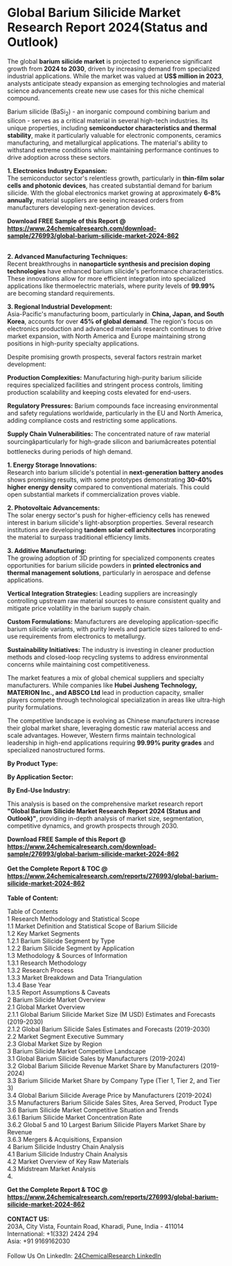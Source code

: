 <h1>Global Barium Silicide Market Research Report 2024(Status and Outlook)</h1><p>The global <strong>barium silicide market</strong> is projected to experience significant growth from <strong>2024 to 2030</strong>, driven by increasing demand from specialized industrial applications. While the market was valued at <strong>US$ million in 2023</strong>, analysts anticipate steady expansion as emerging technologies and material science advancements create new use cases for this niche chemical compound.</p><p>Barium silicide (BaSi<sub>2</sub>) - an inorganic compound combining barium and silicon - serves as a critical material in several high-tech industries. Its unique properties, including <strong>semiconductor characteristics and thermal stability</strong>, make it particularly valuable for electronic components, ceramics manufacturing, and metallurgical applications. The material's ability to withstand extreme conditions while maintaining performance continues to drive adoption across these sectors.</p><p><strong>1. Electronics Industry Expansion:</strong><br>
The semiconductor sector's relentless growth, particularly in <strong>thin-film solar cells and photonic devices</strong>, has created substantial demand for barium silicide. With the global electronics market growing at approximately <strong>6-8% annually</strong>, material suppliers are seeing increased orders from manufacturers developing next-generation devices.</p><div><b>Download FREE Sample of this Report @ 
            <a href="https://www.24chemicalresearch.com/download-sample/276993/global-barium-silicide-market-2024-862">
            https://www.24chemicalresearch.com/download-sample/276993/global-barium-silicide-market-2024-862</a></b></div><br><p><strong>2. Advanced Manufacturing Techniques:</strong><br>
Recent breakthroughs in <strong>nanoparticle synthesis and precision doping technologies</strong> have enhanced barium silicide's performance characteristics. These innovations allow for more efficient integration into specialized applications like thermoelectric materials, where purity levels of <strong>99.99%</strong> are becoming standard requirements.</p><p><strong>3. Regional Industrial Development:</strong><br>
Asia-Pacific's manufacturing boom, particularly in <strong>China, Japan, and South Korea</strong>, accounts for over <strong>45% of global demand</strong>. The region's focus on electronics production and advanced materials research continues to drive market expansion, with North America and Europe maintaining strong positions in high-purity specialty applications.</p><p>Despite promising growth prospects, several factors restrain market development:</p><p><strong>Production Complexities:</strong> Manufacturing high-purity barium silicide requires specialized facilities and stringent process controls, limiting production scalability and keeping costs elevated for end-users.</p><p><strong>Regulatory Pressures:</strong> Barium compounds face increasing environmental and safety regulations worldwide, particularly in the EU and North America, adding compliance costs and restricting some applications.</p><p><strong>Supply Chain Vulnerabilities:</strong> The concentrated nature of raw material sourcingâparticularly for high-grade silicon and bariumâcreates potential bottlenecks during periods of high demand.</p><p><strong>1. Energy Storage Innovations:</strong><br>
Research into barium silicide's potential in <strong>next-generation battery anodes</strong> shows promising results, with some prototypes demonstrating <strong>30-40% higher energy density</strong> compared to conventional materials. This could open substantial markets if commercialization proves viable.</p><p><strong>2. Photovoltaic Advancements:</strong><br>
The solar energy sector's push for higher-efficiency cells has renewed interest in barium silicide's light-absorption properties. Several research institutions are developing <strong>tandem solar cell architectures</strong> incorporating the material to surpass traditional efficiency limits.</p><p><strong>3. Additive Manufacturing:</strong><br>
The growing adoption of 3D printing for specialized components creates opportunities for barium silicide powders in <strong>printed electronics and thermal management solutions</strong>, particularly in aerospace and defense applications.</p><p><strong>Vertical Integration Strategies:</strong> Leading suppliers are increasingly controlling upstream raw material sources to ensure consistent quality and mitigate price volatility in the barium supply chain.</p><p><strong>Custom Formulations:</strong> Manufacturers are developing application-specific barium silicide variants, with purity levels and particle sizes tailored to end-use requirements from electronics to metallurgy.</p><p><strong>Sustainability Initiatives:</strong> The industry is investing in cleaner production methods and closed-loop recycling systems to address environmental concerns while maintaining cost competitiveness.</p><p>The market features a mix of global chemical suppliers and specialty manufacturers. While companies like <strong>Hubei Jusheng Technology, MATERION Inc., and ABSCO Ltd</strong> lead in production capacity, smaller players compete through technological specialization in areas like ultra-high purity formulations.</p><p>The competitive landscape is evolving as Chinese manufacturers increase their global market share, leveraging domestic raw material access and scale advantages. However, Western firms maintain technological leadership in high-end applications requiring <strong>99.99% purity grades</strong> and specialized nanostructured forms.</p><p><strong>By Product Type:</strong></p><p><strong>By Application Sector:</strong></p><p><strong>By End-Use Industry:</strong></p><p>This analysis is based on the comprehensive market research report <strong>"Global Barium Silicide Market Research Report 2024 (Status and Outlook)"</strong>, providing in-depth analysis of market size, segmentation, competitive dynamics, and growth prospects through 2030.</p><div><b>Download FREE Sample of this Report @ 
            <a href="https://www.24chemicalresearch.com/download-sample/276993/global-barium-silicide-market-2024-862">
            https://www.24chemicalresearch.com/download-sample/276993/global-barium-silicide-market-2024-862</a></b></div><br><div><b>Get the Complete Report & TOC @ 
            <a href="https://www.24chemicalresearch.com/reports/276993/global-barium-silicide-market-2024-862">
            https://www.24chemicalresearch.com/reports/276993/global-barium-silicide-market-2024-862</a></b></div><br>
            <b>Table of Content:</b><p>Table of Contents<br />
1 Research Methodology and Statistical Scope<br />
1.1 Market Definition and Statistical Scope of Barium Silicide<br />
1.2 Key Market Segments<br />
1.2.1 Barium Silicide Segment by Type<br />
1.2.2 Barium Silicide Segment by Application<br />
1.3 Methodology & Sources of Information<br />
1.3.1 Research Methodology<br />
1.3.2 Research Process<br />
1.3.3 Market Breakdown and Data Triangulation<br />
1.3.4 Base Year<br />
1.3.5 Report Assumptions & Caveats<br />
2 Barium Silicide Market Overview<br />
2.1 Global Market Overview<br />
2.1.1 Global Barium Silicide Market Size (M USD) Estimates and Forecasts (2019-2030)<br />
2.1.2 Global Barium Silicide Sales Estimates and Forecasts (2019-2030)<br />
2.2 Market Segment Executive Summary<br />
2.3 Global Market Size by Region<br />
3 Barium Silicide Market Competitive Landscape<br />
3.1 Global Barium Silicide Sales by Manufacturers (2019-2024)<br />
3.2 Global Barium Silicide Revenue Market Share by Manufacturers (2019-2024)<br />
3.3 Barium Silicide Market Share by Company Type (Tier 1, Tier 2, and Tier 3)<br />
3.4 Global Barium Silicide Average Price by Manufacturers (2019-2024)<br />
3.5 Manufacturers Barium Silicide Sales Sites, Area Served, Product Type<br />
3.6 Barium Silicide Market Competitive Situation and Trends<br />
3.6.1 Barium Silicide Market Concentration Rate<br />
3.6.2 Global 5 and 10 Largest Barium Silicide Players Market Share by Revenue<br />
3.6.3 Mergers & Acquisitions, Expansion<br />
4 Barium Silicide Industry Chain Analysis<br />
4.1 Barium Silicide Industry Chain Analysis<br />
4.2 Market Overview of Key Raw Materials<br />
4.3 Midstream Market Analysis<br />
4.</p><div><b>Get the Complete Report & TOC @ 
            <a href="https://www.24chemicalresearch.com/reports/276993/global-barium-silicide-market-2024-862">
            https://www.24chemicalresearch.com/reports/276993/global-barium-silicide-market-2024-862</a></b></div><br><b>CONTACT US:</b><br>
            203A, City Vista, Fountain Road, Kharadi, Pune, India - 411014<br>
            International: +1(332) 2424 294<br>
            Asia: +91 9169162030 <br><br>
            Follow Us On LinkedIn: <a href="https://www.linkedin.com/company/24chemicalresearch/">24ChemicalResearch LinkedIn</a>